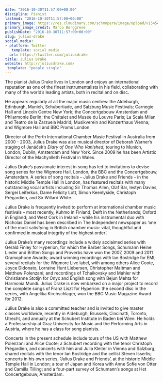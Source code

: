 ```yaml
---
date: "2016-10-30T11:57:00+00:00"
discipline: Pianist
lastmod: "2016-10-30T11:57:00+00:00"
primary_image: https://res.cloudinary.com/schmopera/image/upload/v1545409169/media/webhook-uploads/1477828524472/2016-10-29---Julius-Drake---Marco_Borggreve.jpg.jpg
primary_image_credit: Marco Borggreve
publishDate: "2016-10-30T11:57:00+00:00"
slug: julius-drake
social_media:
- platform: Twitter
  _template: social_media
  url: https://twitter.com/juliusdrake
title: Julius Drake
website: http://juliusdrake.com/
_template: "people_single"
---
```


The pianist Julius Drake lives in London and enjoys an international reputation as one of the finest instrumentalists in his field, collaborating with many of the world’s leading artists, both in recital and on disc.

He appears regularly at all the major music centres: the Aldeburgh, Edinburgh, Munich, Schubertiade, and Salzburg Music Festivals; Carnegie Hall and Lincoln Centre New York; the Concertgebouw Amsterdam and Philarmonie Berlin; the Châtalet and Musée du Louvre Paris; La Scala Milan and Teatro de la Zarzuela Madrid; Musikverein and Konzerthaus Vienna; and Wigmore Hall and BBC Proms London.

Director of the Perth International Chamber Music Festival in Australia from 2000 - 2003, Julius Drake was also musical director of Deborah Warner’s staging of Janáček’s *Diary of One Who Vanished*, touring to Munich, London, Dublin, Amsterdam and New York. Since 2009 he has been Artistic Director of the Machynlleth Festival in Wales.

Julius Drake’s passionate interest in song has led to invitations to devise song series for the Wigmore Hall, London, the BBC and the Concertgebouw, Amsterdam. A series of song recitals – Julius Drake and Friends – in the historic Middle Temple Hall in London, has featured recitals with many outstanding vocal artists including Sir Thomas Allen, Olaf Bär, Iestyn Davies, Sergei Leiferkus, Dame Felicity Lott, Simon Keenlyside, Christoph Prégardien, and Sir Willard White.

Julius Drake is frequently invited to perform at international chamber music festivals – most recently, Kuhmo in Finland; Delft in the Netherlands; Oxford in England; and West Cork in Ireland – while his instrumental duo with Nicholas Daniel has been described in The Independent newspaper as ‘one of the most satisfying in British chamber music: vital, thoughtful and confirmed in musical integrity of the highest order’.

Julius Drake’s many recordings include a widely acclaimed series with Gerald Finley for Hyperion, for which the Barber Songs, Schumann Heine Lieder and Britten Songs and Proverbs have won the 2007, 2009 and 2011 Gramophone Awards; award winning recordings with Ian Bostridge for EMI; several recitals for the Wigmore Live label, with among others Alice Coote, Joyce Didonato, Lorraine Hunt Liebersen, Christopher Maltman and Matthew Polenzani; and recordings of Tchaikovsky and Mahler with Christianne Stotijn for Onyx and English song with Bejun Mehta for Harmonia Mundi.  Julius Drake is now embarked on a major project to record the complete songs of Franz Liszt for Hyperion: the second disc in the series, with Angelika Kirchschlager, won the BBC Music Magazine Award for 2012.

Julius Drake is also a committed teacher and is invited to give master classes worldwide, recently in Aldeburgh, Brussels, Cincinatti, Toronto, Utrecht, and annually at the Schubert Institute in Baden bei Wien.  He holds a Professorship at Graz University for Music and the Performing Arts in Austria, where he has a class for song pianists.

Concerts in the present schedule include tours of the US with Matthew Polenzani and Alice Coote; a Schubert recording with the tenor Christoph Prégardien, and concerts with him and Julia Kleiter in Vienna and Salzburg; shared recitals with the tenor Ian Bostridge and the cellist Steven Isserlis; concerts in his own series, ‘Julius Drake and Friends’, at the historic Middle Temple Hall in London; a tour of Japan and Korea with Anne Sofie von Otter and Camilla Tilling; and a four-part survey of Schumann’s songs at Het Concertgebouw, Amsterdam.
